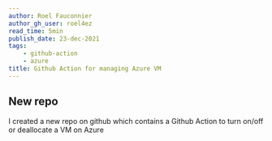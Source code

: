 ```yaml
---
author: Roel Fauconnier
author_gh_user: roel4ez
read_time: 5min
publish_date: 23-dec-2021
tags:
    - github-action
    - azure
title: Github Action for managing Azure VM
---
```


## New repo

I created a new repo on github which contains a Github Action to turn on/off or
deallocate a VM on Azure
